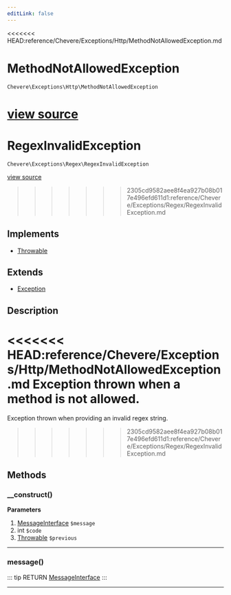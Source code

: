 ```yaml
---
editLink: false
---
```


<<<<<<< HEAD:reference/Chevere/Exceptions/Http/MethodNotAllowedException.md
# MethodNotAllowedException

`Chevere\Exceptions\Http\MethodNotAllowedException`

[view source](https://github.com/chevere/chevere/blob/master/exceptions/Http/MethodNotAllowedException.php)
=======
# RegexInvalidException

`Chevere\Exceptions\Regex\RegexInvalidException`

[view source](https://github.com/chevere/chevere/blob/master/exceptions/Regex/RegexInvalidException.php)
>>>>>>> 2305cd9582aee8f4ea927b08b017e496efd611d1:reference/Chevere/Exceptions/Regex/RegexInvalidException.md

## Implements

- [Throwable](https://www.php.net/manual/class.throwable)

## Extends

- [Exception](../Core/Exception.md)

## Description

<<<<<<< HEAD:reference/Chevere/Exceptions/Http/MethodNotAllowedException.md
Exception thrown when a method is not allowed.
=======
Exception thrown when providing an invalid regex string.
>>>>>>> 2305cd9582aee8f4ea927b08b017e496efd611d1:reference/Chevere/Exceptions/Regex/RegexInvalidException.md

## Methods

### __construct()

**Parameters**

1. [MessageInterface](../../Interfaces/Message/MessageInterface.md) `$message`
2. int `$code`
3. [Throwable](https://www.php.net/manual/class.throwable) `$previous`

---

### message()

::: tip RETURN
[MessageInterface](../../Interfaces/Message/MessageInterface.md)
:::

---
